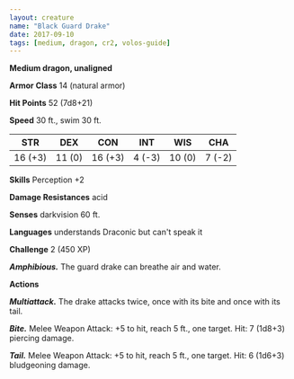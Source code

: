 ```yaml
---
layout: creature
name: "Black Guard Drake"
date: 2017-09-10
tags: [medium, dragon, cr2, volos-guide]
---
```


**Medium dragon, unaligned**

**Armor Class** 14 (natural armor)

**Hit Points** 52 (7d8+21)

**Speed** 30 ft., swim 30 ft.

|   STR   |   DEX   |   CON   |   INT   |   WIS   |   CHA   |
|:-----:|:-----:|:-----:|:-----:|:-----:|:-----:|
| 16 (+3) | 11 (0) | 16 (+3) | 4 (-3) | 10 (0) | 7 (-2) |

**Skills** Perception +2

**Damage Resistances** acid

**Senses** darkvision 60 ft.

**Languages** understands Draconic but can't speak it

**Challenge** 2 (450 XP)

***Amphibious.*** The guard drake can breathe air and water.

**Actions**

***Multiattack.*** The drake attacks twice, once with its bite and once with its tail.

***Bite.*** Melee Weapon Attack: +5 to hit, reach 5 ft., one target. Hit: 7 (1d8+3) piercing damage.

***Tail.*** Melee Weapon Attack: +5 to hit, reach 5 ft., one target. Hit: 6 (1d6+3) bludgeoning damage.

